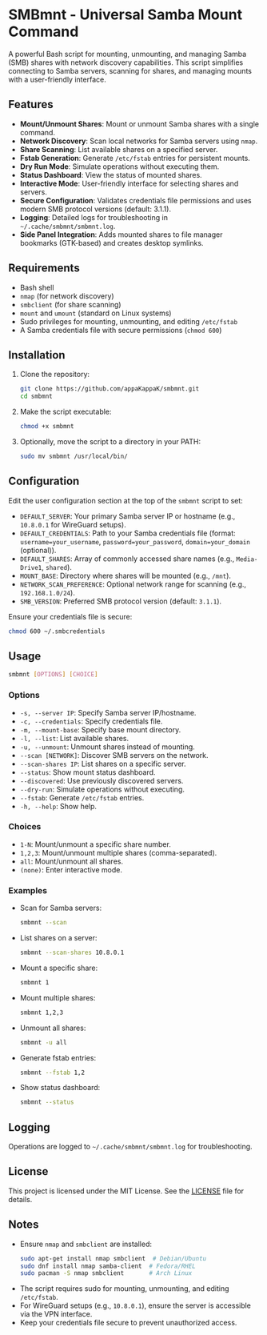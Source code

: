 # SMBmnt - Universal Samba Mount Command

A powerful Bash script for mounting, unmounting, and managing Samba (SMB) shares with network discovery capabilities. This script simplifies connecting to Samba servers, scanning for shares, and managing mounts with a user-friendly interface.

## Features

- **Mount/Unmount Shares**: Mount or unmount Samba shares with a single command.
- **Network Discovery**: Scan local networks for Samba servers using `nmap`.
- **Share Scanning**: List available shares on a specified server.
- **Fstab Generation**: Generate `/etc/fstab` entries for persistent mounts.
- **Dry Run Mode**: Simulate operations without executing them.
- **Status Dashboard**: View the status of mounted shares.
- **Interactive Mode**: User-friendly interface for selecting shares and servers.
- **Secure Configuration**: Validates credentials file permissions and uses modern SMB protocol versions (default: 3.1.1).
- **Logging**: Detailed logs for troubleshooting in `~/.cache/smbmnt/smbmnt.log`.
- **Side Panel Integration**: Adds mounted shares to file manager bookmarks (GTK-based) and creates desktop symlinks.

## Requirements

- Bash shell
- `nmap` (for network discovery)
- `smbclient` (for share scanning)
- `mount` and `umount` (standard on Linux systems)
- Sudo privileges for mounting, unmounting, and editing `/etc/fstab`
- A Samba credentials file with secure permissions (`chmod 600`)

## Installation

1. Clone the repository:
   ```bash
   git clone https://github.com/appaKappaK/smbmnt.git
   cd smbmnt
   ```
2. Make the script executable:
   ```bash
   chmod +x smbmnt
   ```
3. Optionally, move the script to a directory in your PATH:
   ```bash
   sudo mv smbmnt /usr/local/bin/
   ```

## Configuration

Edit the user configuration section at the top of the `smbmnt` script to set:

- `DEFAULT_SERVER`: Your primary Samba server IP or hostname (e.g., `10.8.0.1` for WireGuard setups).
- `DEFAULT_CREDENTIALS`: Path to your Samba credentials file (format: `username=your_username`, `password=your_password`, `domain=your_domain` (optional)).
- `DEFAULT_SHARES`: Array of commonly accessed share names (e.g., `Media-Drive1`, `shared`).
- `MOUNT_BASE`: Directory where shares will be mounted (e.g., `/mnt`).
- `NETWORK_SCAN_PREFERENCE`: Optional network range for scanning (e.g., `192.168.1.0/24`).
- `SMB_VERSION`: Preferred SMB protocol version (default: `3.1.1`).

Ensure your credentials file is secure:
```bash
chmod 600 ~/.smbcredentials
```

## Usage

```bash
smbmnt [OPTIONS] [CHOICE]
```

### Options

- `-s, --server IP`: Specify Samba server IP/hostname.
- `-c, --credentials`: Specify credentials file.
- `-m, --mount-base`: Specify base mount directory.
- `-l, --list`: List available shares.
- `-u, --unmount`: Unmount shares instead of mounting.
- `--scan [NETWORK]`: Discover SMB servers on the network.
- `--scan-shares IP`: List shares on a specific server.
- `--status`: Show mount status dashboard.
- `--discovered`: Use previously discovered servers.
- `--dry-run`: Simulate operations without executing.
- `--fstab`: Generate `/etc/fstab` entries.
- `-h, --help`: Show help.

### Choices

- `1-N`: Mount/unmount a specific share number.
- `1,2,3`: Mount/unmount multiple shares (comma-separated).
- `all`: Mount/unmount all shares.
- `(none)`: Enter interactive mode.

### Examples

- Scan for Samba servers:
  ```bash
  smbmnt --scan
  ```
- List shares on a server:
  ```bash
  smbmnt --scan-shares 10.8.0.1
  ```
- Mount a specific share:
  ```bash
  smbmnt 1
  ```
- Mount multiple shares:
  ```bash
  smbmnt 1,2,3
  ```
- Unmount all shares:
  ```bash
  smbmnt -u all
  ```
- Generate fstab entries:
  ```bash
  smbmnt --fstab 1,2
  ```
- Show status dashboard:
  ```bash
  smbmnt --status
  ```

## Logging

Operations are logged to `~/.cache/smbmnt/smbmnt.log` for troubleshooting.

## License

This project is licensed under the MIT License. See the [LICENSE](LICENSE) file for details.

## Notes

- Ensure `nmap` and `smbclient` are installed:
  ```bash
  sudo apt-get install nmap smbclient  # Debian/Ubuntu
  sudo dnf install nmap samba-client  # Fedora/RHEL
  sudo pacman -S nmap smbclient       # Arch Linux
  ```
- The script requires sudo for mounting, unmounting, and editing `/etc/fstab`.
- For WireGuard setups (e.g., `10.8.0.1`), ensure the server is accessible via the VPN interface.
- Keep your credentials file secure to prevent unauthorized access.
